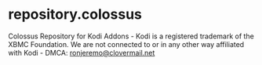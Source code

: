 # repository.colossus
Colossus Repository for Kodi Addons - Kodi is a registered trademark of the XBMC Foundation. We are not connected to or in any other way affiliated with Kodi - DMCA: ronjeremo@clovermail.net
